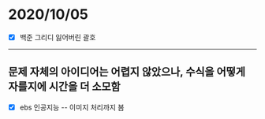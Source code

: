 # 2020/10/05
- [x] 백준 그리디 잃어버린 괄호
---------------------------------------
문제 자체의 아이디어는 어렵지 않았으나, 수식을 어떻게 자를지에 시간을 더 소모함<br/>
----------------------------------------
- [x] ebs 인공지능 -- 이미지 처리까지 봄




